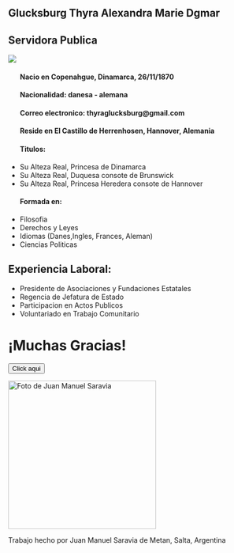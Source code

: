 # <!DOCTYPE html>
<html lang="es">
<head>
    <meta charset="UTF-8">
    <meta http-equiv="X-UA-Compatible" content="IE=edge">
    <meta name="viewport" content="width=device-width, initial-scale=1.0">
    <title>Curriculum Vitae</title>
    <link rel="stylesheet" href="estilos.css">
<link href="https://fonts.googleapis.com/css2?family=Roboto:ital,wght@1,500&display=swap" rel="stylesheet">
</head>
<body>
   <div class="primero">
    <h2 class="dato">Glucksburg Thyra Alexandra Marie Dgmar</h2>
    <h2 class="dato">Servidora Publica</h2>
    <i class="fa-duotone fa-face-smile"></i>
    <FontAwesomeIcon icon="fa-duotone fa-face-smile" />
    <font-awesome-icon icon="fa-duotone fa-face-smile" />
    <img class="foto" src="https://upload.wikimedia.org/wikipedia/commons/thumb/3/3c/Thyra_of_Denmark_by_Johannes_Zehngraf.png/220px-Thyra_of_Denmark_by_Johannes_Zehngraf.png">
    <ul>
        <h4>Nacio en Copenahgue, Dinamarca, 26/11/1870</h4>
        <h4>Nacionalidad: danesa - alemana</h4>
        <h4>Correo electronico: thyraglucksburg@gmail.com</h4>
        <h4>Reside en El Castillo de Herrenhosen, Hannover, Alemania</h4>
        <h4>Titulos:</h4>
        <li>Su Alteza Real, Princesa de Dinamarca</li>
        <li>Su Alteza Real, Duquesa consote de Brunswick</li>
        <li> Su Alteza Real, Princesa Heredera consote de Hannover</li>
        <h4>Formada en:</h4>
        <li>Filosofia</li>
        <li>Derechos y Leyes</li>
        <li>Idiomas (Danes,Ingles, Frances, Aleman)</li>
        <li>Ciencias Politicas</li>
    </ul>
   </div>
   <p class="segundo"></p>
   <div class="primero">
    <h2>Experiencia Laboral:</h2>
    <ul>
        <li>Presidente de Asociaciones y Fundaciones Estatales</li>
        <li>Regencia de Jefatura de Estado</li>
        <li>Participacion en Actos Publicos</li>
        <li>Voluntariado en Trabajo Comunitario</li>
    </ul>
   </div>
   <p class="segundo"></p>
   <h1 id="demo">¡Muchas Gracias!</h1>
   <button onchange="button" id="boton">Click aqui</button>
   <script src="js/funcion.js"></script>
   <p class="segundo"></p>
   <img src="https://web.whatsapp.com/fa0f22b4-3b42-4d95-9308-c2d21e06010d" alt="Foto de Juan Manuel Saravia" 
   height="300px" width="300px">
   <p>Trabajo hecho por Juan Manuel Saravia de Metan, Salta, Argentina</p>
</body>
</html
